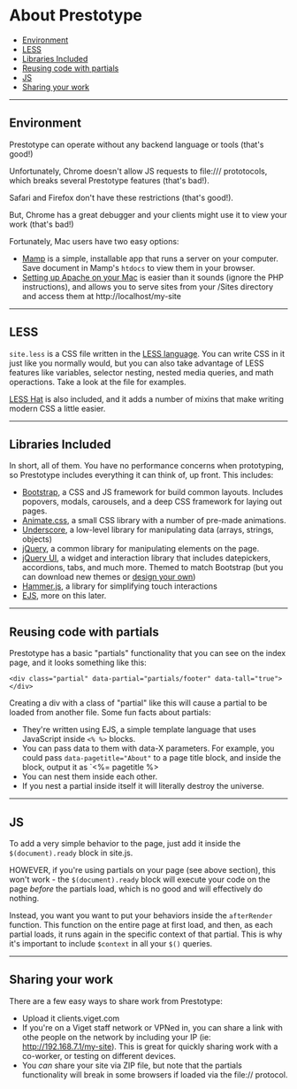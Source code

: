 # About Prestotype

- [Environment](#environment)
- [LESS](#less)
- [Libraries Included](#libraries-included)
- [Reusing code with partials](#reusing-code-with-partials)
- [JS](#js)
- [Sharing your work](#sharing-your-work)

<hr>

## Environment

Prestotype can operate without any backend language or tools (that's good!)

Unfortunately, Chrome doesn't allow JS requests to file:/// prototocols, which breaks several Prestotype features (that's bad!).

Safari and Firefox don't have these restrictions (that's good!).

But, Chrome has a great debugger and your clients might use it to view your work (that's bad!)

Fortunately, Mac users have two easy options:

* [Mamp](http://www.mamp.info/en/) is a simple, installable app that runs a server on your computer. Save document in Mamp's `htdocs` to view them in your browser.
* [Setting up Apache on your Mac](http://ole.michelsen.dk/blog/setup-local-web-server-apache-php-macos-x-mavericks/) is easier than it sounds (ignore the PHP instructions), and allows you to serve sites from your /Sites directory and access them at http://localhost/my-site

<hr>

## LESS

`site.less` is a CSS file written in the [LESS language](http://lesscss.org/features/). You can write CSS in it just like you normally would, but you can also take advantage of LESS features like variables, selector nesting, nested media queries, and math operactions. Take a look at the file for examples.

[LESS Hat](https://github.com/madebysource/lesshat/blob/master/README.md#list-of-mixins) is also included, and it adds a number of mixins that make writing modern CSS a little easier.

<hr>

## Libraries Included

In short, all of them. You have no performance concerns when prototyping, so Prestotype includes everything it can think of, up front. This includes:

* [Bootstrap](http://getbootstrap.com/2.3.2/getting-started.html), a CSS and JS framework for build common layouts. Includes popovers, modals, carousels, and a deep CSS framework for laying out pages.
* [Animate.css](http://daneden.github.io/animate.css/), a small CSS library with a number of pre-made animations.
* [Underscore](http://underscorejs.org/), a low-level library for manipulating data (arrays, strings, objects)
* [jQuery](http://api.jquery.com/), a common library for manipulating elements on the page.
* [jQuery UI](http://api.jqueryui.com/), a widget and interaction library that includes datepickers, accordions, tabs, and much more. Themed to match Bootstrap (but you can download new themes or [design your own](http://jqueryui.com/themeroller/))
* [Hammer.js](https://github.com/EightMedia/hammer.js/wiki), a library for simplifying touch interactions
* [EJS](http://embeddedjs.com/), more on this later.

<hr>

## Reusing code with partials

Prestotype has a basic "partials" functionality that you can see on the index page, and it looks something like this:

```
<div class="partial" data-partial="partials/footer" data-tall="true"></div>
```

Creating a div with a class of "partial" like this will cause a partial to be loaded from another file. Some fun facts about partials:

* They're written using EJS, a simple template language that uses JavaScript inside `<% %>` blocks.
* You can pass data to them with data-X parameters. For example, you could pass `data-pagetitle="About"` to a page title block, and inside the block, output it as `<%= pagetitle %>
* You can nest them inside each other.
* If you nest a partial inside itself it will literally destroy the universe.

<hr>

## JS

To add a very simple behavior to the page, just add it inside the `$(document).ready` block in site.js.

HOWEVER, if you're using partials on your page (see above section), this won't work - the `$(document).ready` block will execute your code on the page _before_ the partials load, which is no good and will effectively do nothing.

Instead, you want you want to put your behaviors inside the `afterRender` function. This function on the entire page at first load, and then, as each partial loads, it runs again in the specific context of that partial. This is why it's important to include `$context` in all your `$()` queries.

<hr>

## Sharing your work

There are a few easy ways to share work from Prestotype:

* Upload it clients.viget.com
* If you're on a Viget staff network or VPNed in, you can share a link with othe people on the network by including your IP (ie: http://192.168.7.1/my-site). This is great for quickly sharing work with a co-worker, or testing on different devices.
* You _can_ share your site via ZIP file, but note that the partials functionality will break in some browsers if loaded via the file:// protocol.

